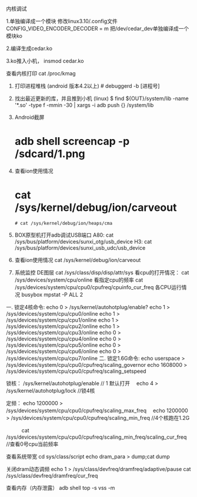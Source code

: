 内核调试

1.单独编译成一个模块
      修改linux3.10/.config文件     CONFIG_VIDEO_ENCODER_DECODER = m
   把/dev/cedar_dev单独编译成一个模块ko

2.编译生成cedar.ko

3.ko推入小机， insmod cedar.ko

查看内核打印  cat /proc/kmag


1. 打印进程堆栈 (android 版本4.2以上)
        # debuggerd -b [进程号]
 
2. 找出最近更新的库，并且推到小机 (linux)
    $ find ${OUT}/system/lib -name '*.so' -type f -mmin -30 | xargs -i adb push {} /system/lib
 
 3. Android截屏
      # adb shell screencap -p /sdcard/1.png
   
 4. 查看ion使用情况 
      # cat /sys/kernel/debug/ion/carveout
		# cat /sys/kernel/debug/ion/heaps/cma
  
 5. BOX原型机打开adb调试USB端口
    A80: cat /sys/bus/platform/devices/sunxi_otg/usb_device
    H3:  cat /sys/bus/platform/devices/sunxi_usb_udc/usb_device
 
  6. 查看ion使用情况 
     cat /sys/kernel/debug/ion/carveout
  
  7. 系统监控
     DE图层
     cat /sys/class/disp/disp/attr/sys
     看cpu的打开情况：
     cat /sys/devices/system/cpu/online
     看指定cpu的频率
     cat /sys/devices/system/cpu/cpu0/cpufreq/cpuinfo_cur_freq
     各CPU运行情况
     busybox mpstat -P ALL 2  
  
	
一. 锁定4核命令:
echo 0 > /sys/kernel/autohotplug/enable?
echo 1 > /sys/devices/system/cpu/cpu0/online 
echo 1 > /sys/devices/system/cpu/cpu1/online 
echo 1 > /sys/devices/system/cpu/cpu2/online 
echo 1 > /sys/devices/system/cpu/cpu3/online 
echo 0 > /sys/devices/system/cpu/cpu4/online 
echo 0 > /sys/devices/system/cpu/cpu5/online 
echo 0 > /sys/devices/system/cpu/cpu6/online 
echo 0 > /sys/devices/system/cpu/cpu7/online 
二. 锁定1.6G命令:
echo userspace > /sys/devices/system/cpu/cpu0/cpufreq/scaling_governor 
echo 1608000 > /sys/devices/system/cpu/cpu0/cpufreq/scaling_setspeed

锁核：  /sys/kernel/autohotplug/enable   // 1 默认打开
        　echo 4 > /sys/kernel/autohotplug/lock  //锁4核

定频：  echo 1200000 > /sys/devices/system/cpu/cpu0/cpufreq/scaling_max_freq
        　echo 1200000 > /sys/devices/system/cpu/cpu0/cpufreq/scaling_min_freq   //4个核跑在1.2G 

　　　cat /sys/devices/system/cpu/cpu0/cpufreq/scaling_min_freq/scaling_cur_freq  //查看0号cpu当前频率



查看系统带宽
 cd sys/class/script
echo dram_para > dump;cat dump

关闭dram动态调频
echo 1 > /sys/class/devfreq/dramfreq/adaptive/pause
 cat /sys/class/devfreq/dramfreq/cur_freq
 
 
 
 
 查看内存（内存泄露）
adb shell top -s vss -m